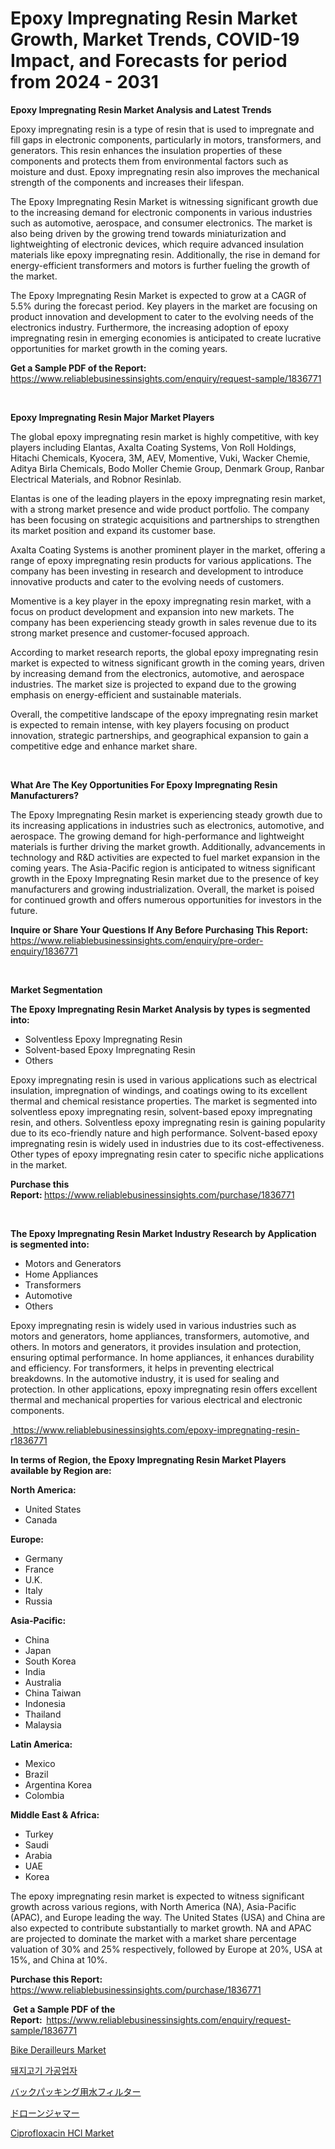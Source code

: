 <p><h1>Epoxy Impregnating Resin Market Growth, Market Trends, COVID-19 Impact, and Forecasts for period from 2024 - 2031</h1></p><p><strong>Epoxy Impregnating Resin Market Analysis and Latest Trends</strong></p>
<p><p>Epoxy impregnating resin is a type of resin that is used to impregnate and fill gaps in electronic components, particularly in motors, transformers, and generators. This resin enhances the insulation properties of these components and protects them from environmental factors such as moisture and dust. Epoxy impregnating resin also improves the mechanical strength of the components and increases their lifespan.</p><p>The Epoxy Impregnating Resin Market is witnessing significant growth due to the increasing demand for electronic components in various industries such as automotive, aerospace, and consumer electronics. The market is also being driven by the growing trend towards miniaturization and lightweighting of electronic devices, which require advanced insulation materials like epoxy impregnating resin. Additionally, the rise in demand for energy-efficient transformers and motors is further fueling the growth of the market.</p><p>The Epoxy Impregnating Resin Market is expected to grow at a CAGR of 5.5% during the forecast period. Key players in the market are focusing on product innovation and development to cater to the evolving needs of the electronics industry. Furthermore, the increasing adoption of epoxy impregnating resin in emerging economies is anticipated to create lucrative opportunities for market growth in the coming years.</p></p>
<p><strong>Get a Sample PDF of the Report:&nbsp;</strong> <a href="https://www.reliablebusinessinsights.com/enquiry/request-sample/1836771">https://www.reliablebusinessinsights.com/enquiry/request-sample/1836771</a></p>
<p>&nbsp;</p>
<p><strong>Epoxy Impregnating Resin Major Market Players</strong></p>
<p><p>The global epoxy impregnating resin market is highly competitive, with key players including Elantas, Axalta Coating Systems, Von Roll Holdings, Hitachi Chemicals, Kyocera, 3M, AEV, Momentive, Vuki, Wacker Chemie, Aditya Birla Chemicals, Bodo Moller Chemie Group, Denmark Group, Ranbar Electrical Materials, and Robnor Resinlab.</p><p>Elantas is one of the leading players in the epoxy impregnating resin market, with a strong market presence and wide product portfolio. The company has been focusing on strategic acquisitions and partnerships to strengthen its market position and expand its customer base.</p><p>Axalta Coating Systems is another prominent player in the market, offering a range of epoxy impregnating resin products for various applications. The company has been investing in research and development to introduce innovative products and cater to the evolving needs of customers.</p><p>Momentive is a key player in the epoxy impregnating resin market, with a focus on product development and expansion into new markets. The company has been experiencing steady growth in sales revenue due to its strong market presence and customer-focused approach.</p><p>According to market research reports, the global epoxy impregnating resin market is expected to witness significant growth in the coming years, driven by increasing demand from the electronics, automotive, and aerospace industries. The market size is projected to expand due to the growing emphasis on energy-efficient and sustainable materials.</p><p>Overall, the competitive landscape of the epoxy impregnating resin market is expected to remain intense, with key players focusing on product innovation, strategic partnerships, and geographical expansion to gain a competitive edge and enhance market share.</p></p>
<p>&nbsp;</p>
<p><strong>What Are The Key Opportunities For Epoxy Impregnating Resin Manufacturers?</strong></p>
<p><p>The Epoxy Impregnating Resin market is experiencing steady growth due to its increasing applications in industries such as electronics, automotive, and aerospace. The growing demand for high-performance and lightweight materials is further driving the market growth. Additionally, advancements in technology and R&D activities are expected to fuel market expansion in the coming years. The Asia-Pacific region is anticipated to witness significant growth in the Epoxy Impregnating Resin market due to the presence of key manufacturers and growing industrialization. Overall, the market is poised for continued growth and offers numerous opportunities for investors in the future.</p></p>
<p><strong>Inquire or Share Your Questions If Any Before Purchasing This Report:</strong> <a href="https://www.reliablebusinessinsights.com/enquiry/pre-order-enquiry/1836771">https://www.reliablebusinessinsights.com/enquiry/pre-order-enquiry/1836771</a></p>
<p>&nbsp;</p>
<p><strong>Market Segmentation</strong></p>
<p><strong>The Epoxy Impregnating Resin Market Analysis by types is segmented into:</strong></p>
<p><ul><li>Solventless Epoxy Impregnating Resin</li><li>Solvent-based Epoxy Impregnating Resin</li><li>Others</li></ul></p>
<p><p>Epoxy impregnating resin is used in various applications such as electrical insulation, impregnation of windings, and coatings owing to its excellent thermal and chemical resistance properties. The market is segmented into solventless epoxy impregnating resin, solvent-based epoxy impregnating resin, and others. Solventless epoxy impregnating resin is gaining popularity due to its eco-friendly nature and high performance. Solvent-based epoxy impregnating resin is widely used in industries due to its cost-effectiveness. Other types of epoxy impregnating resin cater to specific niche applications in the market.</p></p>
<p><strong>Purchase this Report:&nbsp;</strong><a href="https://www.reliablebusinessinsights.com/purchase/1836771">https://www.reliablebusinessinsights.com/purchase/1836771</a></p>
<p>&nbsp;</p>
<p><strong>The Epoxy Impregnating Resin Market Industry Research by Application is segmented into:</strong></p>
<p><ul><li>Motors and Generators</li><li>Home Appliances</li><li>Transformers</li><li>Automotive</li><li>Others</li></ul></p>
<p><p>Epoxy impregnating resin is widely used in various industries such as motors and generators, home appliances, transformers, automotive, and others. In motors and generators, it provides insulation and protection, ensuring optimal performance. In home appliances, it enhances durability and efficiency. For transformers, it helps in preventing electrical breakdowns. In the automotive industry, it is used for sealing and protection. In other applications, epoxy impregnating resin offers excellent thermal and mechanical properties for various electrical and electronic components.</p></p>
<p><a href="https://www.reliablebusinessinsights.com/epoxy-impregnating-resin-r1836771">&nbsp;https://www.reliablebusinessinsights.com/epoxy-impregnating-resin-r1836771</a></p>
<p><strong>In terms of Region, the Epoxy Impregnating Resin Market Players available by Region are:</strong></p>
<p>
    <p> <strong> North America: </strong>
        <ul>
            <li>United States</li>
            <li>Canada</li>
        </ul>
        </p> 
    <p> <strong> Europe: </strong>
        <ul>
            <li>Germany</li>
            <li>France</li>
            <li>U.K.</li>
            <li>Italy</li>
            <li>Russia</li>
        </ul>
        </p> 
    <p> <strong> Asia-Pacific: </strong>
        <ul>
            <li>China</li>
            <li>Japan</li>
            <li>South Korea</li>
            <li>India</li>
            <li>Australia</li>
            <li>China Taiwan</li>
            <li>Indonesia</li>
            <li>Thailand</li>
            <li>Malaysia</li>
        </ul>
        </p> 
    <p> <strong> Latin America: </strong>
        <ul>
            <li>Mexico</li>
            <li>Brazil</li>
            <li>Argentina Korea</li>
            <li>Colombia</li>
        </ul>
        </p> 
    <p> <strong> Middle East & Africa: </strong>
        <ul>
            <li>Turkey</li>
            <li>Saudi</li>
            <li>Arabia</li>
            <li>UAE</li>
            <li>Korea</li>
        </ul>
    </p>
    </p>
<p><p>The epoxy impregnating resin market is expected to witness significant growth across various regions, with North America (NA), Asia-Pacific (APAC), and Europe leading the way. The United States (USA) and China are also expected to contribute substantially to market growth. NA and APAC are projected to dominate the market with a market share percentage valuation of 30% and 25% respectively, followed by Europe at 20%, USA at 15%, and China at 10%.</p></p>
<p><strong>Purchase this Report: </strong><a href="https://www.reliablebusinessinsights.com/purchase/1836771">https://www.reliablebusinessinsights.com/purchase/1836771</a></p>
<p>&nbsp;<strong>Get a Sample PDF of the Report:&nbsp;&nbsp;</strong><a href="https://www.reliablebusinessinsights.com/enquiry/request-sample/1836771">https://www.reliablebusinessinsights.com/enquiry/request-sample/1836771</a></p>
<p><strong></strong></p>
<p><p><a href="https://www.linkedin.com/pulse/navigating-global-bike-derailleurs-market-landscape-trends-forecasts-3spkc">Bike Derailleurs Market</a></p><p><a href="https://medium.com/@jomosley1999/%EB%8F%BC%EC%A7%80%EA%B3%A0%EA%B8%B0-%EA%B0%80%EA%B3%B5%EC%97%85%EC%B2%B4-%EC%8B%9C%EC%9E%A5-%EA%B7%9C%EB%AA%A8-%EB%B0%8F-%EC%8B%9C%EC%9E%A5-%EB%8F%99%ED%96%A5-%EC%99%84%EB%B2%BD%ED%95%9C-%EC%82%B0%EC%97%85-%EA%B0%9C%EC%9A%94-2024-2031-bb7d3aa913f4">돼지고기 가공업자</a></p><p><a href="https://medium.com/@cierrahayes94/%E3%83%90%E3%83%83%E3%82%AF%E3%83%91%E3%83%83%E3%82%AD%E3%83%B3%E3%82%B0%E7%94%A8%E3%81%AE%E3%82%A6%E3%82%A9%E3%83%BC%E3%82%BF%E3%83%BC%E3%83%95%E3%82%A3%E3%83%AB%E3%82%BF%E3%83%BC%E5%B8%82%E5%A0%B4%E3%81%AE%E5%88%86%E6%9E%90-%E3%82%B0%E3%83%AD%E3%83%BC%E3%83%90%E3%83%AB%E7%94%A3%E6%A5%AD%E3%81%AE%E8%A6%8B%E9%80%9A%E3%81%97%E3%81%A8%E4%BA%88%E6%B8%AC-2024%E5%B9%B4%E3%81%8B%E3%82%892031%E5%B9%B4-d93566757b29">バックパッキング用水フィルター</a></p><p><a href="https://medium.com/@lilliandach1969/%E3%83%89%E3%83%AD%E3%83%BC%E3%83%B3%E3%82%B8%E3%83%A3%E3%83%9E%E3%83%BC%E5%B8%82%E5%A0%B4%E3%81%AE%E8%A6%8F%E6%A8%A1%E3%81%AF-%E3%82%B0%E3%83%AD%E3%83%BC%E3%83%90%E3%83%AB%E7%94%A3%E6%A5%AD%E3%81%AB%E3%81%8A%E3%81%91%E3%82%8B%E3%83%99%E3%82%B9%E3%83%88%E3%81%AA%E3%83%9E%E3%83%BC%E3%82%B1%E3%83%86%E3%82%A3%E3%83%B3%E3%82%B0%E3%83%81%E3%83%A3%E3%83%8D%E3%83%AB%E3%82%92%E6%98%8E%E3%82%89%E3%81%8B%E3%81%AB%E3%81%97%E3%81%BE%E3%81%99-aeb5c0ad36c3">ドローンジャマー</a></p><p><a href="https://github.com/brenzgnarento/Market-Research-Report-List-3/blob/main/ciprofloxacin-hcl-market.md">Ciprofloxacin HCl Market</a></p></p>